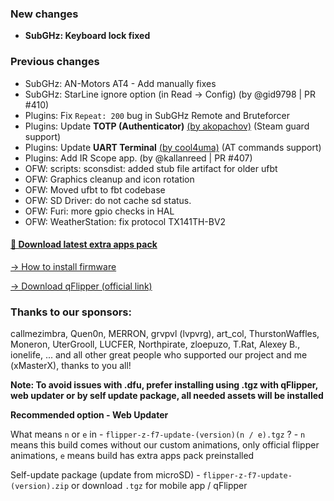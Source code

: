 ### New changes
* **SubGHz: Keyboard lock fixed**
### Previous changes
* SubGHz: AN-Motors AT4 - Add manually fixes
* SubGHz: StarLine ignore option (in Read -> Config) (by @gid9798 | PR #410)
* Plugins: Fix `Repeat: 200` bug in SubGHz Remote and Bruteforcer
* Plugins: Update **TOTP (Authenticator)** [(by akopachov)](https://github.com/akopachov/flipper-zero_authenticator) (Steam guard support)
* Plugins: Update **UART Terminal** [(by cool4uma)](https://github.com/cool4uma/UART_Terminal/tree/main) (AT commands support)
* Plugins: Add IR Scope app. (by @kallanreed | PR #407)
* OFW: scripts: sconsdist: added stub file artifact for older ufbt 
* OFW: Graphics cleanup and icon rotation
* OFW: Moved ufbt to fbt codebase
* OFW: SD Driver: do not cache sd status.
* OFW: Furi: more gpio checks in HAL
* OFW: WeatherStation: fix protocol TX141TH-BV2

#### [🎲 Download latest extra apps pack](https://github.com/xMasterX/all-the-plugins/archive/refs/heads/main.zip)

[-> How to install firmware](https://github.com/DarkFlippers/unleashed-firmware/blob/dev/documentation/HowToInstall.md)

[-> Download qFlipper (official link)](https://flipperzero.one/update)

### Thanks to our sponsors:
callmezimbra, Quen0n, MERRON, grvpvl (lvpvrg), art_col, ThurstonWaffles, Moneron, UterGrooll, LUCFER, Northpirate, zloepuzo, T.Rat, Alexey B., ionelife, ...
and all other great people who supported our project and me (xMasterX), thanks to you all!

**Note: To avoid issues with .dfu, prefer installing using .tgz with qFlipper, web updater or by self update package, all needed assets will be installed**

**Recommended option - Web Updater**

What means `n` or `e` in - `flipper-z-f7-update-(version)(n / e).tgz` ? - `n` means this build comes without our custom animations, only official flipper animations, 
`e` means build has extra apps pack preinstalled

Self-update package (update from microSD) - `flipper-z-f7-update-(version).zip` or download `.tgz` for mobile app / qFlipper


